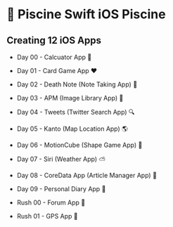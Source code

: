 # :iphone: Piscine Swift iOS Piscine

## Creating 12 iOS Apps

- Day 00 - Calcuator App :1234:

- Day 01 - Card Game App :hearts:

- Day 02 - Death Note (Note Taking App) :ledger:

- Day 03 - APM (Image Library App) :sunrise:

- Day 04 - Tweets (Twitter Search App) :mag:

- Day 05 - Kanto (Map Location App) :earth_americas:

- Day 06 - MotionCube (Shape Game App) :red_circle:

- Day 07 - Siri (Weather App) :partly_sunny:

- Day 08 - CoreData App (Article Manager App) :newspaper:

- Day 09 - Personal Diary App :notebook_with_decorative_cover:

- Rush 00 - Forum App :speech_balloon:

- Rush 01 - GPS App :round_pushpin:
